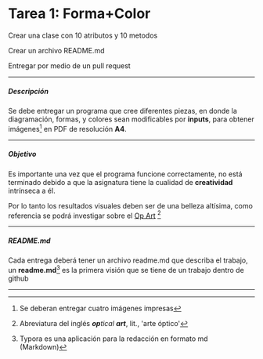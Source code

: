 # Tarea 1: Forma+Color

Crear una clase con 10 atributos y 10 metodos

Crear un archivo README.md 

Entregar por medio de un pull request

------

##### Descripción

Se debe entregar un programa que cree diferentes piezas, en donde la diagramación, formas, y colores sean modificables por **inputs**, para obtener imágenes[^1] en PDF de resolución **A4**.

------

##### Objetivo

Es importante una vez que el programa funcione correctamente, no está terminado debido a que la asignatura tiene la cualidad de **creatividad** intrínseca a él. 

Por lo tanto los resultados visuales deben ser de una belleza altísima, como referencia se podrá investigar sobre el [Op Art](https://es.wikipedia.org/wiki/Op_Art) [^2] 

------

##### README.md

Cada entrega deberá tener un archivo readme.md que describa el trabajo, un **readme.md**[^3] es la primera visión que se tiene de un trabajo dentro de github

------

[^1]: Se deberan entregar cuatro imágenes impresas
[^2]: Abreviatura del inglés ***op**tical **art***, lit., 'arte óptico'
[^3]: Typora es una aplicación para la redacción en formato md (Markdown)

